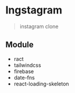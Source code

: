 # Ingstagram

> instagram clone

## Module

- ract
- tailwindcss
- firebase
- date-fns
- react-loading-skeleton
